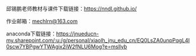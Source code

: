 邱锡鹏老师教材与课件下载链接：https://nndl.github.io/ 

作业邮箱：mechlrn@163.com

anaconda下载链接：https://jnueducn-my.sharepoint.com/:u:/g/personal/xiaolh_jnu_edu_cn/EQ0LsZA0unpPqgL4I0scw7YBPgwYTWAgix2iW2fNLU6Mog?e=msllyb
